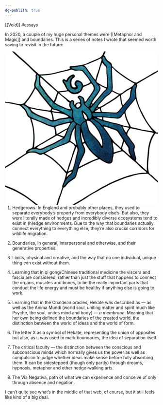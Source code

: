 ```yaml
---
dg-publish: true
---
```


[[Void]]
#essays 

In 2020, a couple of my huge personal themes were [[Metaphor and Magic]] and boundaries. This is a series of notes I wrote that seemed worth saving to revisit in the future:

<img src="/assets/spider.jpeg" style="float: left">

 1. Hedgerows. In England and probably other places, they used to separate everybody’s property from everybody else’s. But also, they were literally made of hedges and incredibly diverse ecosystems tend to exist in (h)edge environments. Due to the way that boundaries actually connect everything to everything else, they’re also crucial corridors for wildlife migration.

2. Boundaries, in general, interpersonal and otherwise, and their generative properties.
 
3. Limits, physical and creative, and the way that no one individual, unique thing can exist without them.

4. Learning that in qi gong/Chinese traditional medicine the viscera and fascia are considered, rather than just the stuff that happens to connect the organs, muscles and bones, to be the really important parts that conduct the life energy and must be healthy if anything else is going to work.

5. Learning that in the Chaldean oracles, Hekate was described as — as well as the Anima Mundi (world soul, uniting matter and spirit much like Psyche, the soul, unites mind and body) — *a membrane*. Meaning that her own being defined the boundaries of the created world, the distinction between the world of ideas and the world of form.

6. The letter X as a symbol of Hekate, representing the union of opposites but also, as it was used to mark boundaries, the idea of separation itself.

7. The critical faculty — the distinction between the conscious and subconscious minds which normally gives us the power as well as compulsion to judge whether ideas make sense before fully absorbing them. It can be sidestepped (though only partly) through dreams, hypnosis, metaphor and other hedge-walking arts.

8. The Via Negativa, path of what we can experience and conceive of only through absence and negation.

I can’t quite see what’s in the middle of that web, of course, but it still feels like kind of a big deal.